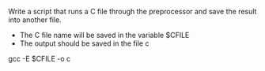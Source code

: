 Write a script that runs a C file through the preprocessor and save the result into another file.

* The C file name will be saved in the variable $CFILE
* The output should be saved in the file c

gcc -E  $CFILE -o c